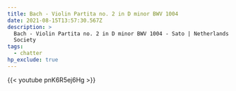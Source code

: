 ```yaml
---
title: Bach - Violin Partita no. 2 in D minor BWV 1004
date: 2021-08-15T13:57:30.567Z
description: >
  Bach - Violin Partita no. 2 in D minor BWV 1004 - Sato | Netherlands Bach
  Society
tags:
  - chatter
hp_exclude: true
---
```

{{< youtube pnK6R5ej6Hg >}}